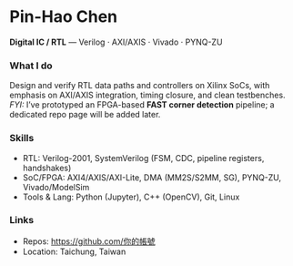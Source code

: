 # Pin-Hao Chen

**Digital IC / RTL** — Verilog · AXI/AXIS · Vivado · PYNQ-ZU

### What I do
Design and verify RTL data paths and controllers on Xilinx SoCs, with emphasis on AXI/AXIS integration, timing closure, and clean testbenches.  
*FYI:* I’ve prototyped an FPGA-based **FAST corner detection** pipeline; a dedicated repo page will be added later.

### Skills
- RTL: Verilog-2001, SystemVerilog (FSM, CDC, pipeline registers, handshakes)
- SoC/FPGA: AXI4/AXIS/AXI-Lite, DMA (MM2S/S2MM, SG), PYNQ-ZU, Vivado/ModelSim
- Tools & Lang: Python (Jupyter), C++ (OpenCV), Git, Linux

### Links
- Repos: https://github.com/你的帳號  
- Location: Taichung, Taiwan
